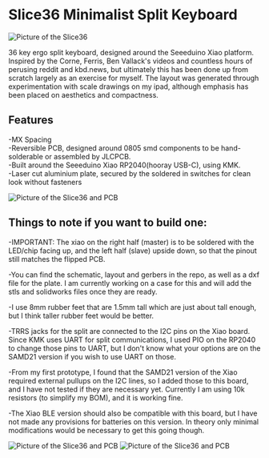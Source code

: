 # Slice36 Minimalist Split Keyboard

![Picture of the Slice36](https://github.com/MReavley/Slice36/blob/main/Slice36%20Pictures/IMG_1024.JPG)

36 key ergo split keyboard, designed around the Seeeduino Xiao platform. Inspired by the Corne, Ferris, Ben Vallack's videos and countless hours of perusing reddit and kbd.news, but ultimately this has been done up from scratch largely as an exercise for myself. The layout was generated through experimentation with scale drawings on my ipad, although emphasis has been placed on aesthetics and compactness. 

## Features

-MX Spacing  
-Reversible PCB, designed around 0805 smd components to be hand-solderable or assembled by JLCPCB.  
-Built around the Seeeduino Xiao RP2040(hooray USB-C), using KMK.  
-Laser cut aluminium plate, secured by the soldered in switches for clean look without fasteners  

![Picture of the Slice36 and PCB](https://github.com/MReavley/Slice36/blob/main/Slice36%20Pictures/IMG_1029.JPG)

## Things to note if you want to build one:

-IMPORTANT: The xiao on the right half (master) is to be soldered with the LED/chip facing up, and the left half (slave) upside down, so that the pinout still matches the flipped PCB.  

-You can find the schematic, layout and gerbers in the repo, as well as a dxf file for the plate. I am currently working on a case for this and will add the stls and solidworks files once they are ready. 

-I use 8mm rubber feet that are 1.5mm tall which are just about tall enough, but I think taller rubber feet would be better.

-TRRS jacks for the split are connected to the I2C pins on the Xiao board. Since KMK uses UART for split communications, I used PIO on the RP2040 to change those pins to UART, but I don't know what your options are on the SAMD21 version if you wish to use UART on those.  

-From my first prototype, I found that the SAMD21 version of the Xiao required external pullups on the I2C lines, so I added those to this board, and I have not tested if they are necessary yet. Currently I am using 10k resistors (to simplify my BOM), and it is working fine.  

-The Xiao BLE version should also be compatible with this board, but I have not made any provisions for batteries on this version. In theory only minimal modifications would be necessary to get this going though.  

![Picture of the Slice36 and PCB](https://github.com/MReavley/Slice36/blob/main/Slice36%20Pictures/IMG_1027.JPG)
![Picture of the Slice36 and PCB](https://github.com/MReavley/Slice36/blob/main/Slice36%20Pictures/IMG_1011.JPG)
